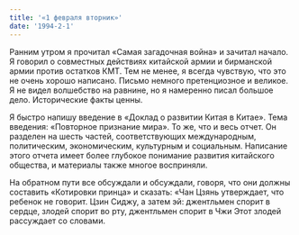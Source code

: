 ```yaml
---
title: '«1 февраля вторник»'
date: '1994-2-1'
---
```

Ранним утром я прочитал «Самая загадочная война» и зачитал начало. Я говорил о совместных действиях китайской армии и бирманской армии против остатков КМТ. Тем не менее, я всегда чувствую, что это не очень хорошо написано. Письмо немного претенциозное и великое. Я не видел волшебство на равнине, но я намеренно писал большое дело. Исторические факты ценны.

Я быстро напишу введение в «Доклад о развитии Китая в Китае». Тема введения: «Повторное признание мира». То же, что и весь отчет. Он разделен на шесть частей, соответствующих международным, политическим, экономическим, культурным и социальным. Написание этого отчета имеет более глубокое понимание развития китайского общества, и материалы также многое восприняли.

На обратном пути все обсуждали и обсуждали, говоря, что они должны составить «Котировки принца» и сказать: «Чан Цзянь утверждает, что ребенок не говорит. Цзин Сиджу, а затем эй: джентльмен спорит в сердце, злодей спорит во рту, джентльмен спорит в Чжи Этот злодей рассуждает со словами.